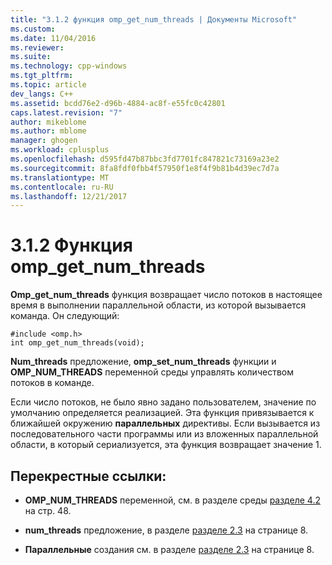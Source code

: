 ```yaml
---
title: "3.1.2 функция omp_get_num_threads | Документы Microsoft"
ms.custom: 
ms.date: 11/04/2016
ms.reviewer: 
ms.suite: 
ms.technology: cpp-windows
ms.tgt_pltfrm: 
ms.topic: article
dev_langs: C++
ms.assetid: bcdd76e2-d96b-4884-ac8f-e55fc0c42801
caps.latest.revision: "7"
author: mikeblome
ms.author: mblome
manager: ghogen
ms.workload: cplusplus
ms.openlocfilehash: d595fd47b87bbc3fd7701fc847821c73169a23e2
ms.sourcegitcommit: 8fa8fdf0fbb4f57950f1e8f4f9b81b4d39ec7d7a
ms.translationtype: MT
ms.contentlocale: ru-RU
ms.lasthandoff: 12/21/2017
---
```

# <a name="312-ompgetnumthreads-function"></a>3.1.2 Функция omp_get_num_threads
**Omp_get_num_threads** функция возвращает число потоков в настоящее время в выполнении параллельной области, из которой вызывается команда. Он следующий:  
  
```  
#include <omp.h>  
int omp_get_num_threads(void);  
```  
  
 **Num_threads** предложение, **omp_set_num_threads** функции и **OMP_NUM_THREADS** переменной среды управлять количеством потоков в команде.  
  
 Если число потоков, не было явно задано пользователем, значение по умолчанию определяется реализацией. Эта функция привязывается к ближайшей окружению **параллельных** директивы. Если вызывается из последовательного части программы или из вложенных параллельной области, в который сериализуется, эта функция возвращает значение 1.  
  
## <a name="cross-references"></a>Перекрестные ссылки:  
  
-   **OMP_NUM_THREADS** переменной, см. в разделе среды [разделе 4.2](../../parallel/openmp/4-2-omp-num-threads.md) на стр. 48.  
  
-   **num_threads** предложение, в разделе [разделе 2.3](../../parallel/openmp/2-3-parallel-construct.md) на странице 8.  
  
-   **Параллельные** создания см. в разделе [разделе 2.3](../../parallel/openmp/2-3-parallel-construct.md) на странице 8.